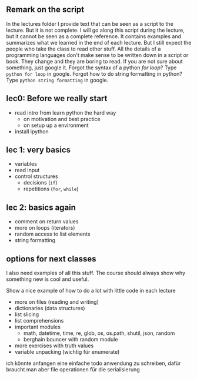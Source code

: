 

Remark on the script
--------------------

In the lectures folder I provide text that can be seen as a script to the
lecture. But it is not complete. I will go along this script during the 
lecture, but it cannot be seen as a complete reference. It contains examples
and summarizes what we learned in the end of each lecture. But I still expect
the people who take the class to read other stuff. All the details of a
programming languages don't make sense to be written down in a script or book.
They change and they are boring to read. If you are not sure about something,
just google it. Forgot the syntax of a python *for loop*?
Type `python for loop` in google. Forgot how to do string formatting in 
python? Type `python string formatting` in google. 


lec0: Before we really start
----------------------------

* read intro from learn python the hard way
    * on motivation and best practice
    * on setup up a environment
* install ipython


lec 1: very basics
------------------

* variables
* read input
* control structures
    * decisions (`if`)
    * repetitions (`for`, `while`)


lec 2: basics again
-------------------

* comment on return values
* more on loops (iterators)
* random access to list elements
* string formatting



options for next classes
------------------------

I also need examples of all this stuff. The course should always show why
something new is cool and useful.

Show a nice example of how to do a lot with little code in each lecture

* more on files (reading and writing)
* dictionaries (data structures)
* list slicing
* list comprehensions
* important modules
    * math, datetime, time, re, glob, os, os.path, shutil, json, random
    * berghain bouncer with random module
* more exercises with truth values
* variable unpacking (wichtig für enumerate)



ich könnte anfangen eine einfache todo anwendung zu schreiben, dafür braucht man aber file operationen für die serialisierung


